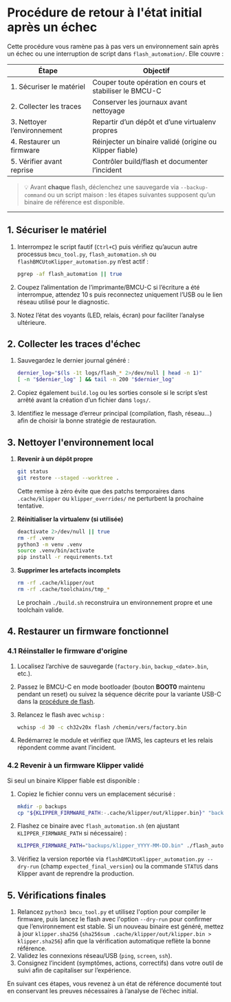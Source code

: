 # Procédure de retour à l'état initial après un échec

Cette procédure vous ramène pas à pas vers un environnement sain après un échec ou une interruption de script dans `flash_automation/`. Elle couvre :

| Étape | Objectif |
| --- | --- |
| 1. Sécuriser le matériel | Couper toute opération en cours et stabiliser le BMCU-C |
| 2. Collecter les traces | Conserver les journaux avant nettoyage |
| 3. Nettoyer l’environnement | Repartir d’un dépôt et d’une virtualenv propres |
| 4. Restaurer un firmware | Réinjecter un binaire validé (origine ou Klipper fiable) |
| 5. Vérifier avant reprise | Contrôler build/flash et documenter l’incident |

> 💡 Avant **chaque** flash, déclenchez une sauvegarde via `--backup-command` ou un script maison : les étapes suivantes supposent qu’un binaire de référence est disponible.

---

## 1. Sécuriser le matériel

1. Interrompez le script fautif (`Ctrl+C`) puis vérifiez qu’aucun autre processus `bmcu_tool.py`, `flash_automation.sh` ou `flashBMCUtoKlipper_automation.py` n’est actif :

   ```bash
   pgrep -af flash_automation || true
   ```

2. Coupez l’alimentation de l’imprimante/BMCU-C si l’écriture a été interrompue, attendez 10 s puis reconnectez uniquement l’USB ou le lien réseau utilisé pour le diagnostic.
3. Notez l’état des voyants (LED, relais, écran) pour faciliter l’analyse ultérieure.

## 2. Collecter les traces d'échec

1. Sauvegardez le dernier journal généré :

   ```bash
   dernier_log="$(ls -1t logs/flash_* 2>/dev/null | head -n 1)"
   [ -n "$dernier_log" ] && tail -n 200 "$dernier_log"
   ```

2. Copiez également `build.log` ou les sorties console si le script s’est arrêté avant la création d’un fichier dans `logs/`.
3. Identifiez le message d’erreur principal (compilation, flash, réseau…) afin de choisir la bonne stratégie de restauration.

## 3. Nettoyer l'environnement local

1. **Revenir à un dépôt propre**

   ```bash
   git status
   git restore --staged --worktree .
   ```

   Cette remise à zéro évite que des patchs temporaires dans `.cache/klipper` ou `klipper_overrides/` ne perturbent la prochaine tentative.

2. **Réinitialiser la virtualenv (si utilisée)**

   ```bash
   deactivate 2>/dev/null || true
   rm -rf .venv
   python3 -m venv .venv
   source .venv/bin/activate
   pip install -r requirements.txt
   ```

3. **Supprimer les artefacts incomplets**

   ```bash
   rm -rf .cache/klipper/out
   rm -rf .cache/toolchains/tmp_*
   ```

   Le prochain `./build.sh` reconstruira un environnement propre et une toolchain valide.

## 4. Restaurer un firmware fonctionnel

### 4.1 Réinstaller le firmware d'origine

1. Localisez l’archive de sauvegarde (`factory.bin`, `backup_<date>.bin`, etc.).
2. Passez le BMCU-C en mode bootloader (bouton **BOOT0** maintenu pendant un reset) ou suivez la séquence décrite pour la variante USB-C dans la [procédure de flash](./flash_procedure.md#4-variantes-sans-bouton-boot--connecteur-usb-c).
3. Relancez le flash avec `wchisp` :

   ```bash
   wchisp -d 30 -c ch32v20x flash /chemin/vers/factory.bin
   ```

4. Redémarrez le module et vérifiez que l’AMS, les capteurs et les relais répondent comme avant l’incident.

### 4.2 Revenir à un firmware Klipper validé

Si seul un binaire Klipper fiable est disponible :

1. Copiez le fichier connu vers un emplacement sécurisé :

   ```bash
   mkdir -p backups
   cp "${KLIPPER_FIRMWARE_PATH:-.cache/klipper/out/klipper.bin}" "backups/klipper_$(date +%F).bin"
   ```

2. Flashez ce binaire avec `flash_automation.sh` (en ajustant `KLIPPER_FIRMWARE_PATH` si nécessaire) :

   ```bash
   KLIPPER_FIRMWARE_PATH="backups/klipper_YYYY-MM-DD.bin" ./flash_automation.sh
   ```

3. Vérifiez la version reportée via `flashBMCUtoKlipper_automation.py --dry-run` (champ `expected_final_version`) ou la commande `STATUS` dans Klipper avant de reprendre la production.

## 5. Vérifications finales

1. Relancez `python3 bmcu_tool.py` et utilisez l'option pour compiler le firmware, puis lancez le flash avec l'option `--dry-run` pour confirmer que l’environnement est stable. Si un nouveau binaire est généré, mettez à jour `klipper.sha256` (`sha256sum .cache/klipper/out/klipper.bin > klipper.sha256`) afin que la vérification automatique reflète la bonne référence.
2. Validez les connexions réseau/USB (`ping`, `screen`, `ssh`).
3. Consignez l’incident (symptômes, actions, correctifs) dans votre outil de suivi afin de capitaliser sur l’expérience.

En suivant ces étapes, vous revenez à un état de référence documenté tout en conservant les preuves nécessaires à l’analyse de l’échec initial.
